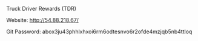 Truck Driver Rewards (TDR)

Website: http://54.88.218.67/

Git Password: abox3ju43phhlxhxoi6rm6odtesnvo6r2ofde4mzjqb5nb4ttloq

